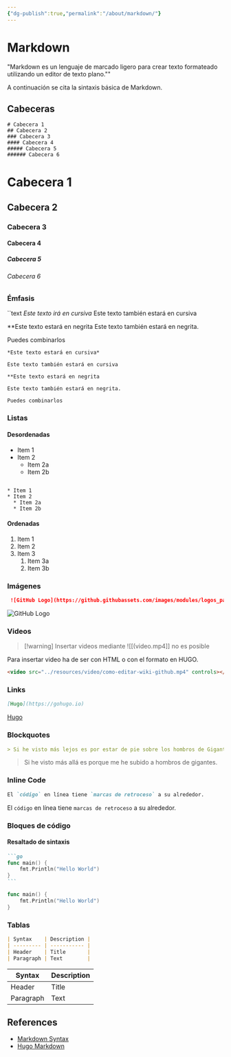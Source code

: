 ```yaml
---
{"dg-publish":true,"permalink":"/about/markdown/"}
---
```


# Markdown

"Markdown es un lenguaje de marcado ligero para crear texto formateado utilizando un editor de texto plano.""

A continuación se cita la sintaxis básica de Markdown.

## Cabeceras

```
# Cabecera 1
## Cabecera 2
### Cabecera 3
#### Cabecera 4
##### Cabecera 5
###### Cabecera 6
```
# Cabecera 1
## Cabecera 2
### Cabecera 3
#### Cabecera 4
##### Cabecera 5
###### Cabecera 6

### Émfasis

``text
*Este texto irá en cursiva*
Este texto también estará en cursiva

**Este texto estará en negrita
Este texto también estará en negrita.

Puedes combinarlos
```
*Este texto estará en cursiva*

Este texto también estará en cursiva

**Este texto estará en negrita

Este texto también estará en negrita.

Puedes combinarlos
```

### Listas

#### Desordenadas
* Item 1
* Item 2
  * Item 2a
  * Item 2b
```

* Item 1
* Item 2
  * Item 2a
  * Item 2b
```

#### Ordenadas
1. Item 1
2. Item 2
3. Item 3
   1. Item 3a
   2. Item 3b

### Imágenes

```markdown
 ![GitHub Logo](https://github.githubassets.com/images/modules/logos_page/GitHub-Mark.png)
```

![GitHub Logo](https://github.githubassets.com/images/modules/logos_page/GitHub-Mark.png)

### Videos
> [!warning] Insertar videos mediante !\[[(video.mp4]\]  no es posible

Para insertar video ha de ser con HTML o con el formato en HUGO.

```html
<video src="../resources/video/como-editar-wiki-github.mp4" controls></video>
```


### Links

```markdown
[Hugo](https://gohugo.io)
```

[Hugo](https://gohugo.io)

### Blockquotes

```markdown
> Si he visto más lejos es por estar de pie sobre los hombros de Gigantes.
```

> Si he visto más allá es porque me he subido a hombros de gigantes.

### Inline Code

```markdown
El `código` en línea tiene `marcas de retroceso` a su alrededor.
```

El `código` en línea tiene `marcas de retroceso` a su alrededor.

### Bloques de código

#### Resaltado de sintaxis

````markdown
```go
func main() {
    fmt.Println("Hello World")
}
```
````

```go
func main() {
    fmt.Println("Hello World")
}
```

### Tablas

```markdown
| Syntax    | Description |
| --------- | ----------- |
| Header    | Title       |
| Paragraph | Text        |
```

| Syntax    | Description |
| --------- | ----------- |
| Header    | Title       |
| Paragraph | Text        |

## References
- [Markdown Syntax](https://www.markdownguide.org/basic-syntax/)
- [Hugo Markdown](https://gohugo.io/content-management/formats/#markdown)
